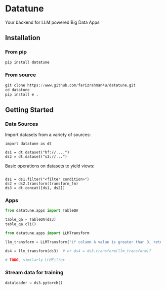 # Datatune

Your backend for LLM powered Big Data Apps

## Installation
### From pip
```python
pip install datatune
```

### From source
```python
git clone https://www.github.com/farizrahman4u/datatune.git
cd datatune
pip install e .
```


## Getting Started

### Data Sources

Import datasets from a variety of sources:

```
import datatune as dt

ds1 = dt.dataset("hf://....")
ds2 = dt.dataset("s3://...")
```

Basic operations on datasets to yield views:
```

ds1 = ds1.filter("<filter condition>")
ds2 = ds2.transform(transform_fn)
ds3 = dt.concat([ds1, ds2])

```



### Apps
```python
from datatune.apps import TableQA

table_qa = TableQA(ds3)
table_qa.cli()
```

```python
from datatune.apps import LLMTransform

llm_transform = LLMTransform("if column A value is greater than 3, return red, else green.")

ds4 = llm_transform(ds3)  # or ds4 = ds3.transform(llm_transform)?

# TODO, similarly LLMFilter
```

### Stream data for training

```python
dataloader = ds3.pytorch()
```
